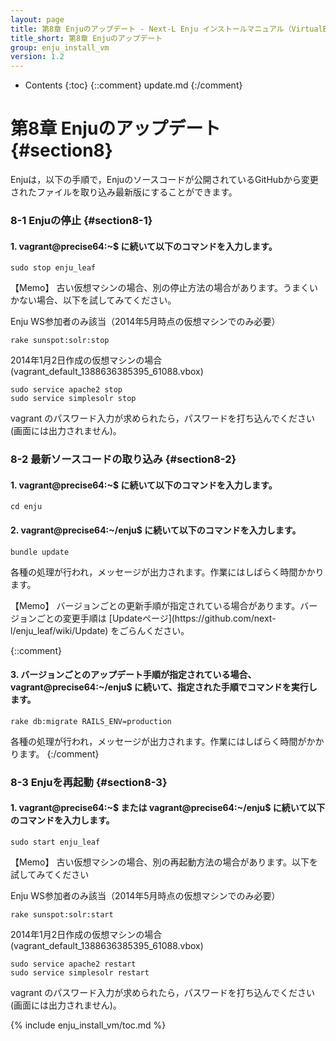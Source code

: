 ```yaml
---
layout: page
title: 第8章 Enjuのアップデート - Next-L Enju インストールマニュアル（VirtualBox編）
title_short: 第8章 Enjuのアップデート
group: enju_install_vm
version: 1.2
---
```


* Contents
{:toc}
{::comment} update.md {:/comment}

第8章 Enjuのアップデート {#section8}
====================================

Enjuは，以下の手順で，Enjuのソースコードが公開されているGitHubから変更されたファイルを取り込み最新版にすることができます。

### 8-1 Enjuの停止 {#section8-1}

#### 1. vagrant@precise64:~$ に続いて以下のコマンドを入力します。

	sudo stop enju_leaf

<div class="alert alert-info memo" markdown="1">
【Memo】 古い仮想マシンの場合、別の停止方法の場合があります。うまくいかない場合、以下を試してみてください。

Enju WS参加者のみ該当（2014年5月時点の仮想マシンでのみ必要）

	rake sunspot:solr:stop

2014年1月2日作成の仮想マシンの場合 (vagrant_default_1388636385395_61088.vbox)

	sudo service apache2 stop
	sudo service simplesolr stop

</div>

vagrant のパスワード入力が求められたら，パスワードを打ち込んでください(画面には出力されません)。

### 8-2 最新ソースコードの取り込み {#section8-2}

#### 1. vagrant@precise64:~$ に続いて以下のコマンドを入力します。

	cd enju

#### 2. vagrant@precise64:~/enju$ に続いて以下のコマンドを入力します。

	bundle update

各種の処理が行われ，メッセージが出力されます。作業にはしばらく時間かかります。

<div class="alert alert-info memo" markdown="1">
【Memo】 バージョンごとの更新手順が指定されている場合があります。バージョンごとの変更手順は [Updateページ](https://github.com/next-l/enju_leaf/wiki/Update) をごらんください。
</div>

{::comment}
#### 3. バージョンごとのアップデート手順が指定されている場合、 vagrant@precise64:~/enju$ に続いて、指定された手順でコマンドを実行します。

	rake db:migrate RAILS_ENV=production

各種の処理が行われ，メッセージが出力されます。作業にはしばらく時間がかかります。
{:/comment}

### 8-3 Enjuを再起動 {#section8-3}

#### 1. vagrant@precise64:~$ または vagrant@precise64:~/enju$ に続いて以下のコマンドを入力します。

	sudo start enju_leaf

<div class="alert alert-info memo" markdown="1">
【Memo】 古い仮想マシンの場合、別の再起動方法の場合があります。以下を試してみてください

Enju WS参加者のみ該当（2014年5月時点の仮想マシンでのみ必要）

	rake sunspot:solr:start

2014年1月2日作成の仮想マシンの場合 (vagrant_default_1388636385395_61088.vbox)

	sudo service apache2 restart
	sudo service simplesolr restart

</div>

vagrant のパスワード入力が求められたら，パスワードを打ち込んでください(画面には出力されません)。

{% include enju_install_vm/toc.md %}

